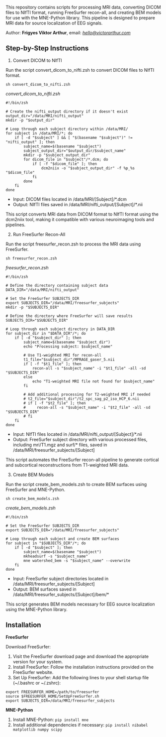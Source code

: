This repository contains scripts for processing MRI data, converting DICOM files to NIfTI format, running FreeSurfer recon-all, and creating BEM models for use with the MNE-Python library. This pipeline is designed to prepare MRI data for source localization of EEG signals.

Author: **Frigyes Viktor Arthur**, email: *hello@victorarthur.com*

## Step-by-Step Instructions

1. Convert DICOM to NIfTI

Run the script convert_dicom_to_nifti.zsh to convert DICOM files to NIfTI format.

`sh convert_dicom_to_nifti.zsh`

*convert_dicom_to_nifti.zsh*

```
#!/bin/zsh

# Create the nifti_output directory if it doesn't exist
output_dir="/data/MRI/nifti_output"
mkdir -p "$output_dir"

# Loop through each subject directory within /data/MRI/
for subject in /data/MRI/*; do
    if [ -d "$subject" ] && [ "$(basename "$subject")" != "nifti_output" ]; then
        subject_name=$(basename "$subject")
        subject_output_dir="$output_dir/$subject_name"
        mkdir -p "$subject_output_dir"
        for dicom_file in "$subject"/*.dcm; do
            if [ -f "$dicom_file" ]; then
                dcm2niix -o "$subject_output_dir" -f %p_%s "$dicom_file"
            fi
        done
    fi
done
```
- Input: DICOM files located in /data/MRI/[Subject]/*.dcm
- Output: NIfTI files saved in /data/MRI/nifti_output/[Subject]/*.nii

This script converts MRI data from DICOM format to NIfTI format using the dcm2niix tool, making it compatible with various neuroimaging tools and pipelines.

2. Run FreeSurfer Recon-All

Run the script freesurfer_recon.zsh to process the MRI data using FreeSurfer.

`sh freesurfer_recon.zsh`

*freesurfer_recon.zsh*

```
#!/bin/zsh

# Define the directory containing subject data
DATA_DIR="/data/MRI/nifti_output"

# Set the FreeSurfer SUBJECTS_DIR
export SUBJECTS_DIR="/data/MRI/freesurfer_subjects"
mkdir -p "$SUBJECTS_DIR"

# Define the directory where FreeSurfer will save results
SUBJECTS_DIR="$SUBJECTS_DIR"

# Loop through each subject directory in DATA_DIR
for subject_dir in "$DATA_DIR"/*; do
    if [ -d "$subject_dir" ]; then
        subject_name=$(basename "$subject_dir")
        echo "Processing subject: $subject_name"

        # Use T1-weighted MRI for recon-all
        t1_file="$subject_dir"/MPRAGE_gaser_5.nii
        if [ -f "$t1_file" ]; then
            recon-all -s "$subject_name" -i "$t1_file" -all -sd "$SUBJECTS_DIR"
        else
            echo "T1-weighted MRI file not found for $subject_name"
        fi

        # Add additional processing for T2-weighted MRI if needed
        # t2_file="$subject_dir"/t2_spc_sag_p2_iso_HCP_6.nii
        # if [ -f "$t2_file" ]; then
        #     recon-all -s "$subject_name" -i "$t2_file" -all -sd "$SUBJECTS_DIR"
        # fi
    fi
done
```

- Input: NIfTI files located in /data/MRI/nifti_output/[Subject]/*.nii
- Output: FreeSurfer subject directory with various processed files, including mri/T1.mgz and surf/* files, saved in /data/MRI/freesurfer_subjects/[Subject]

This script automates the FreeSurfer recon-all pipeline to generate cortical and subcortical reconstructions from T1-weighted MRI data.

3. Create BEM Models

Run the script create_bem_models.zsh to create BEM surfaces using FreeSurfer and MNE-Python.

`sh create_bem_models.zsh`

*create_bem_models.zsh*

```
#!/bin/zsh

# Set the FreeSurfer SUBJECTS_DIR
export SUBJECTS_DIR="/data/MRI/freesurfer_subjects"

# Loop through each subject and create BEM surfaces
for subject in "$SUBJECTS_DIR"/*; do
    if [ -d "$subject" ]; then
        subject_name=$(basename "$subject")
        mkheadsurf -s "$subject_name"
        mne watershed_bem -s "$subject_name" --overwrite
    fi
done
```

- Input: FreeSurfer subject directories located in /data/MRI/freesurfer_subjects/[Subject]
- Output: BEM surfaces saved in /data/MRI/freesurfer_subjects/[Subject]/bem/*

This script generates BEM models necessary for EEG source localization using the MNE-Python library.


## Installation

**FreeSurfer**

Download FreeSurfer:

1. Visit the FreeSurfer download page and download the appropriate version for your system.
2. Install FreeSurfer:
   Follow the installation instructions provided on the FreeSurfer website.
4.	Set Up FreeSurfer:
   Add the following lines to your shell startup file (~/.bashrc or ~/.zshrc):
```
export FREESURFER_HOME=/path/to/freesurfer
source $FREESURFER_HOME/SetUpFreeSurfer.sh
export SUBJECTS_DIR=/data/MRI/freesurfer_subjects
```

**MNE-Python**
1.	Install MNE-Python:
   `pip install mne`
3.	Install additional dependencies if necessary:
   `pip install nibabel matplotlib numpy scipy`


